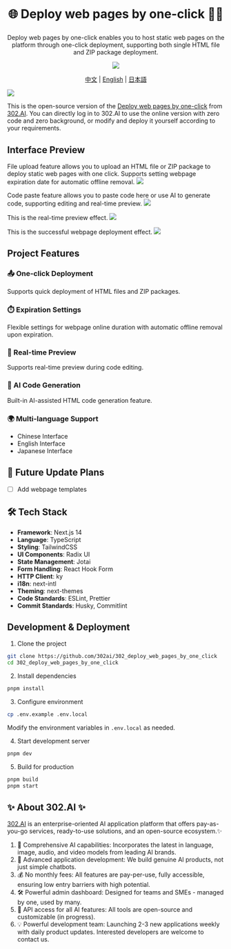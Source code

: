 # <p align="center"> 🌐 Deploy web pages by one-click 🚀✨</p>

<p align="center">Deploy web pages by one-click enables you to host static web pages on the platform through one-click deployment, supporting both single HTML file and ZIP package deployment.</p>

<p align="center"><a href="https://302.ai/product/detail/65" target="blank"><img src="https://file.302.ai/gpt/imgs/github/20250102/72a57c4263944b73bf521830878ae39a.png" /></a></p >

<p align="center"><a href="README_zh.md">中文</a> | <a href="README.md">English</a> | <a href="README_ja.md">日本語</a></p>

![](docs/302_webserve_en.png)

This is the open-source version of the [Deploy web pages by one-click](https://302.ai/product/detail/65) from [302.AI](https://302.ai/en/). You can directly log in to 302.AI to use the online version with zero code and zero background, or modify and deploy it yourself according to your requirements.

## Interface Preview
File upload feature allows you to upload an HTML file or ZIP package to deploy static web pages with one click. Supports setting webpage expiration date for automatic offline removal.
![](docs/302_Deploy_web_pages_by_one-click_en_screenshot_01.png)

Code paste feature allows you to paste code here or use AI to generate code, supporting editing and real-time preview.
![](docs/302_Deploy_web_pages_by_one-click_en_screenshot_02.png)           

This is the real-time preview effect.
![](docs/302_Deploy_web_pages_by_one-click_en_screenshot_03.png)        

This is the successful webpage deployment effect.
![](docs/302_Deploy_web_pages_by_one-click_en_screenshot_04.png)      

## Project Features
### 📤 One-click Deployment
Supports quick deployment of HTML files and ZIP packages.
### ⏱️ Expiration Settings
Flexible settings for webpage online duration with automatic offline removal upon expiration.
### 🔄 Real-time Preview
Supports real-time preview during code editing.
### 📝 AI Code Generation
Built-in AI-assisted HTML code generation feature.
### 🌍 Multi-language Support
- Chinese Interface
- English Interface
- Japanese Interface

## 🚩 Future Update Plans
- [ ] Add webpage templates

## 🛠️ Tech Stack

- **Framework**: Next.js 14
- **Language**: TypeScript
- **Styling**: TailwindCSS
- **UI Components**: Radix UI
- **State Management**: Jotai
- **Form Handling**: React Hook Form
- **HTTP Client**: ky
- **i18n**: next-intl
- **Theming**: next-themes
- **Code Standards**: ESLint, Prettier
- **Commit Standards**: Husky, Commitlint

## Development & Deployment
1. Clone the project
```bash
git clone https://github.com/302ai/302_deploy_web_pages_by_one_click
cd 302_deploy_web_pages_by_one_click
```

2. Install dependencies
```bash
pnpm install
```

3. Configure environment
```bash
cp .env.example .env.local
```
Modify the environment variables in `.env.local` as needed.

4. Start development server
```bash
pnpm dev
```

5. Build for production
```bash
pnpm build
pnpm start
```

## ✨ About 302.AI ✨
[302.AI](https://302.ai/en/) is an enterprise-oriented AI application platform that offers pay-as-you-go services, ready-to-use solutions, and an open-source ecosystem.✨
1. 🧠 Comprehensive AI capabilities: Incorporates the latest in language, image, audio, and video models from leading AI brands.
2. 🚀 Advanced application development: We build genuine AI products, not just simple chatbots.
3. 💰 No monthly fees: All features are pay-per-use, fully accessible, ensuring low entry barriers with high potential.
4. 🛠 Powerful admin dashboard: Designed for teams and SMEs - managed by one, used by many.
5. 🔗 API access for all AI features: All tools are open-source and customizable (in progress).
6. 💡 Powerful development team: Launching 2-3 new applications weekly with daily product updates. Interested developers are welcome to contact us.
